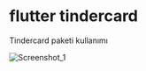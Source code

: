 # flutter tindercard

Tindercard paketi kullanımı 

![Screenshot_1](https://user-images.githubusercontent.com/72102532/125162609-8999d600-e191-11eb-84f9-cc86ca645c95.jpg)
